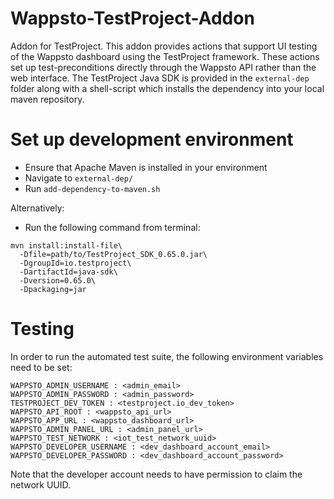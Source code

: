 # Wappsto-TestProject-Addon
Addon for TestProject. This addon provides actions that support UI testing of the Wappsto dashboard using the TestProject framework. These actions set up test-preconditions directly through the Wappsto API rather than the web interface. The TestProject Java SDK is provided in the `external-dep` folder along with a shell-script which installs the dependency into your local maven repository.

# Set up development environment
* Ensure that Apache Maven is installed in your environment
* Navigate to `external-dep/`
* Run `add-dependency-to-maven.sh`

Alternatively:
* Run the following command from terminal:
```
mvn install:install-file\
  -Dfile=path/to/TestProject_SDK_0.65.0.jar\
  -DgroupId=io.testproject\
  -DartifactId=java-sdk\
  -Dversion=0.65.0\
  -Dpackaging=jar
```

# Testing
In order to run the automated test suite, the following environment variables need to be set:
```
WAPPSTO_ADMIN_USERNAME : <admin_email>
WAPPSTO_ADMIN_PASSWORD : <admin_password>
TESTPROJECT_DEV_TOKEN : <testproject.io_dev_token>
WAPPSTO_API_ROOT : <wappsto_api_url>
WAPPSTO_APP_URL : <wappsto_dashboard_url>
WAPPSTO_ADMIN_PANEL_URL : <admin_panel_url>
WAPPSTO_TEST_NETWORK : <iot_test_network_uuid>
WAPPSTO_DEVELOPER_USERNAME : <dev_dashboard_account_email>
WAPPSTO_DEVELOPER_PASSWORD : <dev_dashboard_account_password>
```
Note that the developer account needs to have permission to claim the network UUID.
